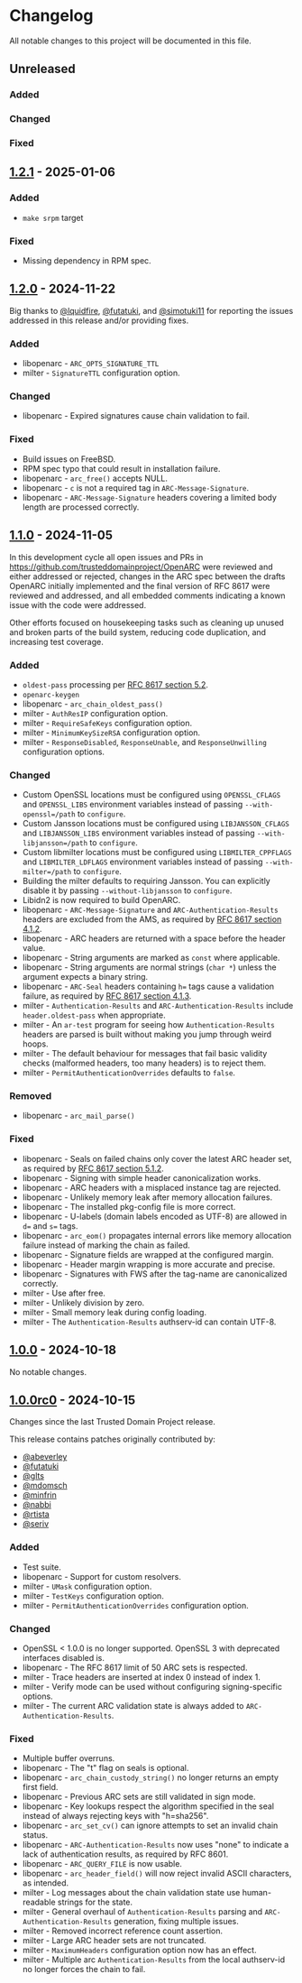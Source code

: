 # Changelog

All notable changes to this project will be documented in this file.

## Unreleased

### Added

### Changed

### Fixed

## [1.2.1](https://github.com/flowerysong/OpenARC/releases/tag/v1.2.1) - 2025-01-06

### Added
- `make srpm` target

### Fixed
- Missing dependency in RPM spec.

## [1.2.0](https://github.com/flowerysong/OpenARC/releases/tag/v1.2.0) - 2024-11-22

Big thanks to [@lquidfire](https://github.com/lquidfire),
[@futatuki](https://github.com/futatuki), and
[@simotuki11](https://github.com/simotuki11) for reporting the issues
addressed in this release and/or providing fixes.

### Added
- libopenarc - `ARC_OPTS_SIGNATURE_TTL`
- milter - `SignatureTTL` configuration option.

### Changed
- libopenarc - Expired signatures cause chain validation to fail.

### Fixed
- Build issues on FreeBSD.
- RPM spec typo that could result in installation failure.
- libopenarc - `arc_free()` accepts NULL.
- libopenarc - `c` is not a required tag in `ARC-Message-Signature`.
- libopenarc - `ARC-Message-Signature` headers covering a limited body length
  are processed correctly.

## [1.1.0](https://github.com/flowerysong/OpenARC/releases/tag/v1.1.0) - 2024-11-05

In this development cycle all open issues and PRs in
https://github.com/trusteddomainproject/OpenARC were reviewed and
either addressed or rejected, changes in the ARC spec between the
drafts OpenARC initially implemented and the final version of RFC 8617
were reviewed and addressed, and all embedded comments indicating a
known issue with the code were addressed.

Other efforts focused on housekeeping tasks such as cleaning up unused
and broken parts of the build system, reducing code duplication, and
increasing test coverage.

### Added
- `oldest-pass` processing per [RFC 8617 section 5.2](https://datatracker.ietf.org/doc/html/rfc8617#section-5.2).
- `openarc-keygen`
- libopenarc - `arc_chain_oldest_pass()`
- milter - `AuthResIP` configuration option.
- milter - `RequireSafeKeys` configuration option.
- milter - `MinimumKeySizeRSA` configuration option.
- milter - `ResponseDisabled`, `ResponseUnable`, and `ResponseUnwilling`
  configuration options.

### Changed
- Custom OpenSSL locations must be configured using `OPENSSL_CFLAGS`
  and `OPENSSL_LIBS` environment variables instead of passing
  `--with-openssl=/path` to `configure`.
- Custom Jansson locations must be configured using `LIBJANSSON_CFLAGS`
  and `LIBJANSSON_LIBS` environment variables instead of passing
  `--with-libjansson=/path` to `configure`.
- Custom libmilter locations must be configured using `LIBMILTER_CPPFLAGS`
  and `LIBMILTER_LDFLAGS` environment variables instead of passing
  `--with-milter=/path` to `configure`.
- Building the milter defaults to requiring Jansson. You can explicitly
  disable it by passing `--without-libjansson` to `configure`.
- Libidn2 is now required to build OpenARC.
- libopenarc - `ARC-Message-Signature` and `ARC-Authentication-Results` headers
  are excluded from the AMS, as required by [RFC 8617 section 4.1.2](https://datatracker.ietf.org/doc/html/rfc8617#section-4.1.2).
- libopenarc - ARC headers are returned with a space before the header value.
- libopenarc - String arguments are marked as `const` where applicable.
- libopenarc - String arguments are normal strings (`char *`) unless the
  argument expects a binary string.
- libopenarc - `ARC-Seal` headers containing `h=` tags cause a validation
  failure, as required by [RFC 8617 section 4.1.3](https://datatracker.ietf.org/doc/html/rfc8617#section-4.1.3).
- milter - `Authentication-Results` and `ARC-Authentication-Results` include
  `header.oldest-pass` when appropriate.
- milter - An `ar-test` program for seeing how `Authentication-Results`
  headers are parsed is built without making you jump through weird hoops.
- milter - The default behaviour for messages that fail basic validity checks
  (malformed headers, too many headers) is to reject them.
- milter - `PermitAuthenticationOverrides` defaults to `false`.

### Removed
- libopenarc - `arc_mail_parse()`

### Fixed
- libopenarc - Seals on failed chains only cover the latest ARC header set,
  as required by [RFC 8617 section 5.1.2](https://datatracker.ietf.org/doc/html/rfc8617#section-5.1.2).
- libopenarc - Signing with simple header canonicalization works.
- libopenarc - ARC headers with a misplaced instance tag are rejected.
- libopenarc - Unlikely memory leak after memory allocation failures.
- libopenarc - The installed pkg-config file is more correct.
- libopenarc - U-labels (domain labels encoded as UTF-8) are allowed in `d=`
  and `s=` tags.
- libopenarc - `arc_eom()` propagates internal errors like memory allocation
  failure instead of marking the chain as failed.
- libopenarc - Signature fields are wrapped at the configured margin.
- libopenarc - Header margin wrapping is more accurate and precise.
- libopenarc - Signatures with FWS after the tag-name are canonicalized
  correctly.
- milter - Use after free.
- milter - Unlikely division by zero.
- milter - Small memory leak during config loading.
- milter - The `Authentication-Results` authserv-id can contain UTF-8.

## [1.0.0](https://github.com/flowerysong/OpenARC/releases/tag/v1.0.0) - 2024-10-18

No notable changes.

## [1.0.0rc0](https://github.com/flowerysong/OpenARC/releases/tag/v1.0.0rc0) - 2024-10-15

Changes since the last Trusted Domain Project release.

This release contains patches originally contributed by:
* [@abeverley](https://github.com/abeverley)
* [@futatuki](https://github.com/futatuki)
* [@glts](https://github.com/glts)
* [@mdomsch](https://github.com/mdomsch)
* [@minfrin](https://github.com/minfrin)
* [@nabbi](https://github.com/nabbi)
* [@rtista](https://github.com/rtista)
* [@seriv](https://github.com/seriv)

### Added

- Test suite.
- libopenarc - Support for custom resolvers.
- milter - `UMask` configuration option.
- milter - `TestKeys` configuration option.
- milter - `PermitAuthenticationOverrides` configuration option.

### Changed

- OpenSSL < 1.0.0 is no longer supported. OpenSSL 3 with deprecated interfaces
  disabled is.
- libopenarc - The RFC 8617 limit of 50 ARC sets is respected.
- milter - Trace headers are inserted at index 0 instead of index 1.
- milter - Verify mode can be used without configuring signing-specific options.
- milter - The current ARC validation state is always added to
  `ARC-Authentication-Results`.

### Fixed

- Multiple buffer overruns.
- libopenarc - The "t" flag on seals is optional.
- libopenarc - `arc_chain_custody_string()` no longer returns an empty first
  field.
- libopenarc - Previous ARC sets are still validated in sign mode.
- libopenarc - Key lookups respect the algorithm specified in the seal instead
  of always rejecting keys with "h=sha256".
- libopenarc - `arc_set_cv()` can ignore attempts to set an invalid chain status.
- libopenarc - `ARC-Authentication-Results` now uses "none" to indicate a lack
  of authentication results, as required by RFC 8601.
- libopenarc - `ARC_QUERY_FILE` is now usable.
- libopenarc - `arc_header_field()` will now reject invalid ASCII characters,
  as intended.
- milter - Log messages about the chain validation state use human-readable
  strings for the state.
- milter - General overhaul of `Authentication-Results` parsing and
  `ARC-Authentication-Results` generation, fixing multiple issues.
- milter - Removed incorrect reference count assertion.
- milter - Large ARC header sets are not truncated.
- milter - `MaximumHeaders` configuration option now has an effect.
- milter - Multiple arc `Authentication-Results` from the local authserv-id no
  longer forces the chain to fail.
